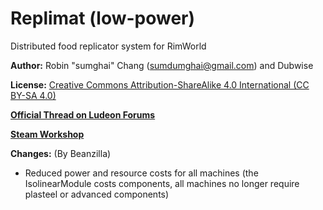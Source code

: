 # Replimat (low-power)
Distributed food replicator system for RimWorld

**Author:** Robin "sumghai" Chang (sumdumghai@gmail.com) and Dubwise

**License:** [Creative Commons Attribution-ShareAlike 4.0 International (CC BY-SA 4.0)](http://www.creativecommons.org/licenses/by-sa/4.0/)

[**Official Thread on Ludeon Forums**](https://ludeon.com/forums/index.php?topic=48584.0)

[**Steam Workshop**](https://steamcommunity.com/sharedfiles/filedetails/?id=1715402900)

**Changes:** (By Beanzilla)

- Reduced power and resource costs for all machines (the IsolinearModule costs components, all machines no longer require plasteel or advanced components)

